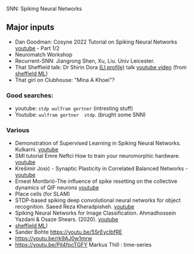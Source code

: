 SNN: Spiking Neural Networks

## Major inputs

* Dan Goodman: Cosyne 2022 Tutorial on Spiking Neural Networks [youtube](https://www.youtube.com/watch?v=GTXTQ_sOxak) - Part 1/2
* Neuromatch Workshop
* Recurrent-SNN: Jiangrong Shen, Xu, Liu. Univ Leicester.
* That Sheffield talk: Dr Shirin Dora [(LI profile)](https://www.linkedin.com/in/shirin-dora-6406b315/)  talk [youtube video](https://www.youtube.com/watch?v=oKkZhoZl6TA) (from [sheffield ML](https://www.world-wide.org/Neuro/Sheffield-ML/))
* That girl on Clubhouse: "Mina A Khoei"?


### Good searches:
* youtube: `stdp wulfram gertner`  (intresting stuff)
* Youtube: `wulfram gertner  stdp`. (brught some SNN)


### Various
* Demonstration of Supervised Learning in Spiking Neural Networks. Kulkarni. [youtube](https://www.youtube.com/watch?v=Td25_e4F8MM)
* SMI tutorial Emre Neftci How to train your neuromorphic hardware. [youtube](https://www.youtube.com/watch?v=MwRb7NOqjPE)
* Krešimir Josić - Synaptic Plasticity in Correlated Balanced Networks - [youtube](https://www.youtube.com/watch?v=ehhpEkWDbso)
* Ernest Montbrió-The influence of spike resetting on the collective dynamics of QIF neurons
[youtube](https://www.youtube.com/watch?v=WxoXkAFVur8)
* Place cells (for SLAM)
* STDP-based spiking deep convolutional neural networks for object recognition. Saeed Reza Kheradpisheh. [youtube](https://www.youtube.com/watch?v=u32Xnz2hDkE)
* Spiking Neural Networks for Image Classification. Ahmadhossein Yazdani & Osaze Shears. (2020). [youtube](https://www.youtube.com/watch?v=yVP_vmSdnkg)
* [sheffield ML](https://www.world-wide.org/Neuro/Sheffield-ML/))
* Sander Bohte https://youtu.be/5SrEycIbfRE
* https://youtu.be/rk9AJ0w1mrw
* https://youtu.be/PjI4fpcTGFY Markus Thill : time-series
